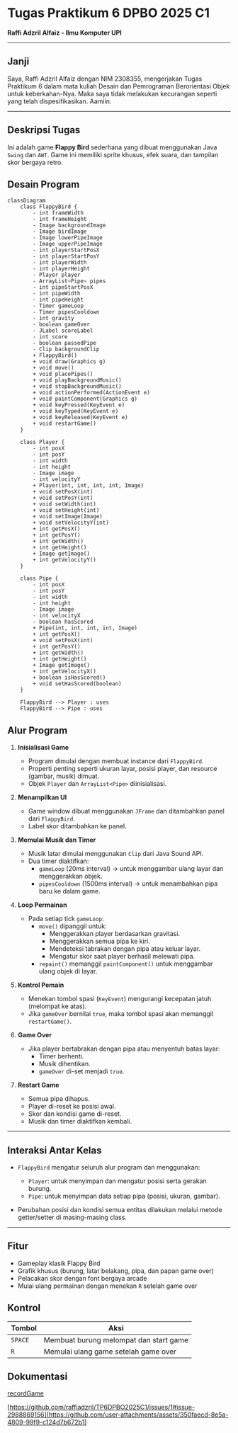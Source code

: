 # Tugas Praktikum 6 DPBO 2025 C1  
**Raffi Adzril Alfaiz - Ilmu Komputer UPI**

---

## Janji  
Saya, Raffi Adzril Alfaiz dengan NIM 2308355, mengerjakan Tugas Praktikum 6 dalam mata kuliah Desain dan Pemrograman Berorientasi Objek untuk keberkahan-Nya. Maka saya tidak melakukan kecurangan seperti yang telah dispesifikasikan. Aamiin.

---

## Deskripsi Tugas

Ini adalah game **Flappy Bird** sederhana yang dibuat menggunakan Java `Swing` dan `AWT`. Game ini memiliki sprite khusus, efek suara, dan tampilan skor bergaya retro.

## Desain Program

```mermaid
classDiagram
    class FlappyBird {
        - int frameWidth
        - int frameHeight
        - Image backgroundImage
        - Image birdImage
        - Image lowerPipeImage
        - Image upperPipeImage
        - int playerStartPosX
        - int playerStartPosY
        - int playerWidth
        - int playerHeight
        - Player player
        - ArrayList~Pipe~ pipes
        - int pipeStartPosX
        - int pipeWidth
        - int pipeHeight
        - Timer gameLoop
        - Timer pipesCooldown
        - int gravity
        - boolean gameOver
        - JLabel scoreLabel
        - int score
        - boolean passedPipe
        - Clip backgroundClip
        + FlappyBird()
        + void draw(Graphics g)
        + void move()
        + void placePipes()
        + void playBackgroundMusic()
        + void stopBackgroundMusic()
        + void actionPerformed(ActionEvent e)
        + void paintComponent(Graphics g)
        + void keyPressed(KeyEvent e)
        + void keyTyped(KeyEvent e)
        + void keyReleased(KeyEvent e)
        + void restartGame()
    }

    class Player {
        - int posX
        - int posY
        - int width
        - int height
        - Image image
        - int velocityY
        + Player(int, int, int, int, Image)
        + void setPosX(int)
        + void setPosY(int)
        + void setWidth(int)
        + void setHeight(int)
        + void setImage(Image)
        + void setVelocityY(int)
        + int getPosX()
        + int getPosY()
        + int getWidth()
        + int getHeight()
        + Image getImage()
        + int getVelocityY()
    }

    class Pipe {
        - int posX
        - int posY
        - int width
        - int height
        - Image image
        - int velocityX
        - boolean hasScored
        + Pipe(int, int, int, int, Image)
        + int getPosX()
        + void setPosX(int)
        + int getPosY()
        + int getWidth()
        + int getHeight()
        + Image getImage()
        + int getVelocityX()
        + boolean isHasScored()
        + void setHasScored(boolean)
    }

    FlappyBird --> Player : uses
    FlappyBird --> Pipe : uses

```


## Alur Program

1. **Inisialisasi Game**
   - Program dimulai dengan membuat instance dari `FlappyBird`.
   - Properti penting seperti ukuran layar, posisi player, dan resource (gambar, musik) dimuat.
   - Objek `Player` dan `ArrayList<Pipe>` diinisialisasi.

2. **Menampilkan UI**
   - Game window dibuat menggunakan `JFrame` dan ditambahkan panel dari `FlappyBird`.
   - Label skor ditambahkan ke panel.

3. **Memulai Musik dan Timer**
   - Musik latar dimulai menggunakan `Clip` dari Java Sound API.
   - Dua timer diaktifkan:
     - `gameLoop` (20ms interval) → untuk menggambar ulang layar dan menggerakkan objek.
     - `pipesCooldown` (1500ms interval) → untuk menambahkan pipa baru ke dalam game.

4. **Loop Permainan**
   - Pada setiap tick `gameLoop`:
     - `move()` dipanggil untuk:
       - Menggerakkan player berdasarkan gravitasi.
       - Menggerakkan semua pipa ke kiri.
       - Mendeteksi tabrakan dengan pipa atau keluar layar.
       - Mengatur skor saat player berhasil melewati pipa.
     - `repaint()` memanggil `paintComponent()` untuk menggambar ulang objek di layar.

5. **Kontrol Pemain**
   - Menekan tombol spasi (`KeyEvent`) mengurangi kecepatan jatuh (melompat ke atas).
   - Jika `gameOver` bernilai `true`, maka tombol spasi akan memanggil `restartGame()`.

6. **Game Over**
   - Jika player bertabrakan dengan pipa atau menyentuh batas layar:
     - Timer berhenti.
     - Musik dihentikan.
     - `gameOver` di-set menjadi `true`.

7. **Restart Game**
   - Semua pipa dihapus.
   - Player di-reset ke posisi awal.
   - Skor dan kondisi game di-reset.
   - Musik dan timer diaktifkan kembali.

---

## Interaksi Antar Kelas

- `FlappyBird` mengatur seluruh alur program dan menggunakan:
  - `Player`: untuk menyimpan dan mengatur posisi serta gerakan burung.
  - `Pipe`: untuk menyimpan data setiap pipa (posisi, ukuran, gambar).

- Perubahan posisi dan kondisi semua entitas dilakukan melalui metode getter/setter di masing-masing class.

---

## Fitur

- Gameplay klasik Flappy Bird
- Grafik khusus (burung, latar belakang, pipa, dan papan game over)
- Pelacakan skor dengan font bergaya arcade
- Mulai ulang permainan dengan menekan `R` setelah game over


## Kontrol

| Tombol     | Aksi                   |
|------------|------------------------|
| `SPACE`    | Membuat burung melompat dan start game |
| `R`        | Memulai ulang game setelah game over |



## Dokumentasi
[recordGame](RecordingGame.mp4)

[https://github.com/raffiadzril/TP6DPBO2025C1/issues/1#issue-2988869156](https://github.com/user-attachments/assets/350faecd-8e5a-4809-99f9-c124d7b672b1)

